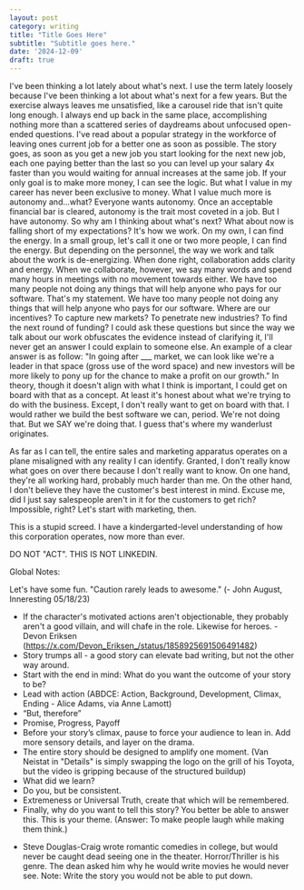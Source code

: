 ```yaml
---
layout: post
category: writing
title: "Title Goes Here"
subtitle: "Subtitle goes here."
date: '2024-12-09'
draft: true
---
```


I've been thinking a lot lately about what's next. I use the term lately loosely because I've been thinking a lot about what's next for a few years. But the exercise always leaves me unsatisfied, like a carousel ride that isn't quite long enough. I always end up back in the same place, accomplishing nothing more than a scattered series of daydreams about unfocused open-ended questions. I've read about a popular strategy in the workforce of leaving ones current job for a better one as soon as possible. The story goes, as soon as you get a new job you start looking for the next new job, each one paying better than the last so you can level up your salary 4x faster than you would waiting for annual increases at the same job. If your only goal is to make more money, I can see the logic. But what I value in my career has never been exclusive to money. What I value much more is autonomy and...what? Everyone wants autonomy. Once an acceptable financial bar is cleared, autonomy is the trait most coveted in a job. But I have autonomy. So why am I thinking about what's next? What about now is falling short of my expectations? It's how we work. On my own, I can find the energy. In a small group, let's call it one or two more people, I can find the energy. But depending on the personnel, the way we work and talk about the work is de-energizing. When done right, collaboration adds clarity and energy. When we collaborate, however, we say many words and spend many hours in meetings with no movement towards either. We have too many people not doing any things that will help anyone who pays for our software. That's my statement. We have too many people not doing any things that will help anyone who pays for our software. Where are our incentives? To capture new markets? To penetrate new industries? To find the next round of funding? I could ask these questions but since the way we talk about our work obfuscates the evidence instead of clarifying it, I'll never get an answer I could explain to someone else. An example of a clear answer is as follow: "In going after ___ market, we can look like we're a leader in that space (gross use of the word space) and new investors will be more likely to pony up for the chance to make a profit on our growth." In theory, though it doesn't align with what I think is important, I could get on board with that as a concept. At least it's honest about what we're trying to do with the business. Except, I don't really want to get on board with that. I would rather we build the best software we can, period. We're not doing that. But we SAY we're doing that. I guess that's where my wanderlust originates. 

As far as I can tell, the entire sales and marketing apparatus operates on a plane misaligned with any reality I can identify. Granted, I don't really know what goes on over there because I don't really want to know. On one hand, they're all working hard, probably much harder than me. On the other hand, I don't believe they have the customer's best interest in mind. Excuse me, did I just say salespeople aren't in it for the customers to get rich? Impossible, right? Let's start with marketing, then. 

This is a stupid screed. I have a kindergarted-level understanding of how this corporation operates, now more than ever. 

DO NOT "ACT". THIS IS NOT LINKEDIN.

Global Notes:

Let's have some fun. "Caution rarely leads to awesome." (- John August, Inneresting 05/18/23)

- If the character's motivated actions aren't objectionable, they probably aren't a good villain, and will chafe in the role. Likewise for heroes. -Devon Eriksen (https://x.com/Devon_Eriksen_/status/1858925691506491482)
- Story trumps all - a good story can elevate bad writing, but not the other way around.
- Start with the end in mind: What do you want the outcome of your story to be?
- Lead with action (ABDCE: Action, Background, Development, Climax, Ending - Alice Adams, via Anne Lamott)
- “But, therefore”
- Promise, Progress, Payoff
- Before your story’s climax, pause to force your audience to lean in. Add more sensory details, and layer on the drama.
- The entire story should be designed to amplify one moment. (Van Neistat in "Details" is simply swapping the logo on the grill of his Toyota, but the video is gripping because of the structured buildup)
- What did we learn?
- Do you, but be consistent.
- Extremeness or Universal Truth, create that which will be remembered.
- Finally, why do you want to tell this story? You better be able to answer this. This is your theme. (Answer: To make people laugh while making them think.)

<!-- Candidate note -->
- Steve Douglas-Craig wrote romantic comedies in college, but would never be caught dead seeing one in the theater. Horror/Thriller is his genre. The dean asked him why he would write movies he would never see. Note: Write the story you would not be able to put down.